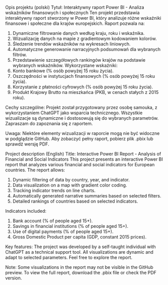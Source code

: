 Opis projektu (polski)
Tytuł: Interaktywny raport Power BI - Analiza wskaźników finansowych i społecznych
Ten projekt przedstawia interaktywny raport stworzony w Power BI, który analizuje różne wskaźniki finansowe i społeczne dla krajów europejskich. Raport pozwala na:

1. Dynamiczne filtrowanie danych według kraju, roku i wskaźnika.
2. Wizualizację danych na mapie z gradientowym kodowaniem kolorów.
3. Śledzenie trendów wskaźników na wykresach liniowych.
4. Automatyczne generowanie narracyjnych podsumowań dla wybranych filtrów.
5. Przedstawienie szczegółowych rankingów krajów na podstawie wybranych wskaźników.
Wykorzystane wskaźniki:
1. Konto bankowe (% osób powyżej 15 roku życia).
2. Oszczędności w instytucjach finansowych (% osób powyżej 15 roku życia).
3. Korzystanie z płatności cyfrowych (% osób powyżej 15 roku życia).
4. Produkt Krajowy Brutto na mieszkańca (PKB, w cenach stałych z 2015 roku).

Cechy szczególne:
Projekt został przygotowany przez osobę samouka, z wykorzystaniem ChatGPT jako wsparcia technicznego.
Wszystkie wizualizacje są dynamiczne i dostosowują się do wybranych parametrów.
Zapraszam do zapoznania się z raportem.

Uwaga: Niektóre elementy wizualizacji w raporcie mogą nie być widoczne w podglądzie GitHub. Aby zobaczyć pełny raport, pobierz plik .pbix lub sprawdź wersję PDF.

Project description (English)
Title: Interactive Power BI Report - Analysis of Financial and Social Indicators
This project presents an interactive Power BI report that analyzes various financial and social indicators for European countries. The report allows:
1. Dynamic filtering of data by country, year, and indicator.
2. Data visualization on a map with gradient color coding.
3. Tracking indicator trends on line charts.
4. Automatically generated narrative summaries based on selected filters.
5. Detailed rankings of countries based on selected indicators.

Indicators included:
1. Bank account (% of people aged 15+).
2. Savings in financial institutions (% of people aged 15+).
3. Use of digital payments (% of people aged 15+).
4. Gross Domestic Product per capita (GDP, constant 2015 prices).

Key features:
The project was developed by a self-taught individual with ChatGPT as a technical support tool.
All visualizations are dynamic and adapt to selected parameters.
Feel free to explore the report.

Note: Some visualizations in the report may not be visible in the GitHub preview. To view the full report, download the .pbix file or check the PDF version.
